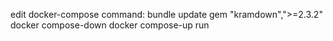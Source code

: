 edit docker-compose
command: bundle update
gem "kramdown",">=2.3.2"
docker compose-down
docker compose-up
run
